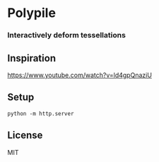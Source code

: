 # Polypile

### Interactively deform tessellations

Inspiration
-----------

https://www.youtube.com/watch?v=ld4gpQnaziU

Setup
-----

`python -m http.server`

License
-------

MIT
